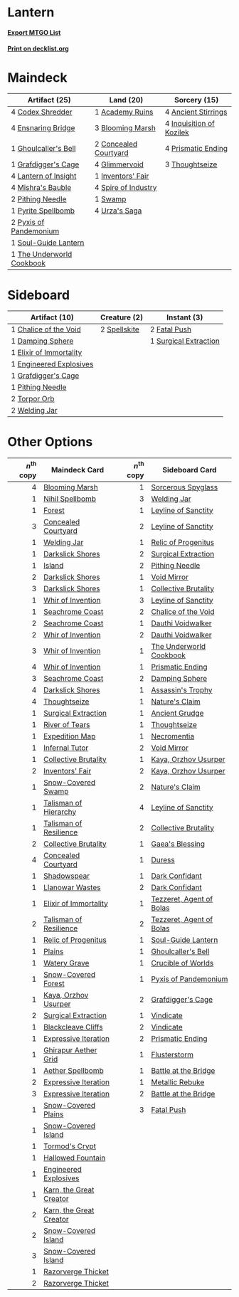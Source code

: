 # Lantern

#### [Export MTGO List](../collection/Lantern/Lantern.txt)
#### [Print on decklist.org](http://decklist.org/?deckmain=1%09Academy%20Ruins%0A4%09Ancient%20Stirrings%0A3%09Blooming%20Marsh%0A4%09Codex%20Shredder%0A2%09Concealed%20Courtyard%0A4%09Ensnaring%20Bridge%0A1%09Ghoulcaller's%20Bell%0A4%09Glimmervoid%0A1%09Grafdigger's%20Cage%0A4%09Inquisition%20of%20Kozilek%0A1%09Inventors'%20Fair%0A4%09Lantern%20of%20Insight%0A4%09Mishra's%20Bauble%0A2%09Pithing%20Needle%0A4%09Prismatic%20Ending%0A1%09Pyrite%20Spellbomb%0A2%09Pyxis%20of%20Pandemonium%0A1%09Soul-Guide%20Lantern%0A4%09Spire%20of%20Industry%0A1%09Swamp%0A1%09The%20Underworld%20Cookbook%0A3%09Thoughtseize%0A4%09Urza's%20Saga&deckside=1%09Chalice%20of%20the%20Void%0A1%09Damping%20Sphere%0A1%09Elixir%20of%20Immortality%0A1%09Engineered%20Explosives%0A2%09Fatal%20Push%0A1%09Grafdigger's%20Cage%0A1%09Pithing%20Needle%0A2%09Spellskite%0A1%09Surgical%20Extraction%0A2%09Torpor%20Orb%0A2%09Welding%20Jar)
# Maindeck

|                                           Artifact (25)                                            |                                           Land (20)                                            |                                           Sorcery (15)                                            |
|----------------------------------------------------------------------------------------------------|------------------------------------------------------------------------------------------------|---------------------------------------------------------------------------------------------------|
|4 [Codex Shredder](http://gatherer.wizards.com/Pages/Card/Details.aspx?multiverseid=253635)         |1 [Academy Ruins](http://gatherer.wizards.com/Pages/Card/Details.aspx?multiverseid=370424)      |4 [Ancient Stirrings](http://gatherer.wizards.com/Pages/Card/Details.aspx?multiverseid=442148)     |
|4 [Ensnaring Bridge](http://gatherer.wizards.com/Pages/Card/Details.aspx?multiverseid=15866)        |3 [Blooming Marsh](http://gatherer.wizards.com/Pages/Card/Details.aspx?multiverseid=417816)     |4 [Inquisition of Kozilek](http://gatherer.wizards.com/Pages/Card/Details.aspx?multiverseid=416897)|
|1 [Ghoulcaller's Bell](http://gatherer.wizards.com/Pages/Card/Details.aspx?multiverseid=237362)     |2 [Concealed Courtyard](http://gatherer.wizards.com/Pages/Card/Details.aspx?multiverseid=417818)|4 [Prismatic Ending](http://gatherer.wizards.com/Pages/Card/Details.aspx?multiverseid=522101)      |
|1 [Grafdigger's Cage](http://gatherer.wizards.com/Pages/Card/Details.aspx?multiverseid=278452)      |4 [Glimmervoid](http://gatherer.wizards.com/Pages/Card/Details.aspx?multiverseid=370425)        |3 [Thoughtseize](http://gatherer.wizards.com/Pages/Card/Details.aspx?multiverseid=438676)          |
|4 [Lantern of Insight](http://gatherer.wizards.com/Pages/Card/Details.aspx?multiverseid=73927)      |1 [Inventors' Fair](http://gatherer.wizards.com/Pages/Card/Details.aspx?multiverseid=417820)    |                                                                                                   |
|4 [Mishra's Bauble](http://gatherer.wizards.com/Pages/Card/Details.aspx?multiverseid=122122)        |4 [Spire of Industry](http://gatherer.wizards.com/Pages/Card/Details.aspx?multiverseid=423851)  |                                                                                                   |
|2 [Pithing Needle](http://gatherer.wizards.com/Pages/Card/Details.aspx?multiverseid=129526)         |1 [Swamp](http://gatherer.wizards.com/Pages/Card/Details.aspx?multiverseid=439858)              |                                                                                                   |
|1 [Pyrite Spellbomb](http://gatherer.wizards.com/Pages/Card/Details.aspx?multiverseid=442796)       |4 [Urza's Saga](http://gatherer.wizards.com/Pages/Card/Details.aspx?multiverseid=522335)        |                                                                                                   |
|2 [Pyxis of Pandemonium](http://gatherer.wizards.com/Pages/Card/Details.aspx?multiverseid=373669)   |                                                                                                |                                                                                                   |
|1 [Soul-Guide Lantern](http://gatherer.wizards.com/Pages/Card/Details.aspx?multiverseid=476488)     |                                                                                                |                                                                                                   |
|1 [The Underworld Cookbook](http://gatherer.wizards.com/Pages/Card/Details.aspx?multiverseid=522316)|                                                                                                |                                                                                                   |


# Sideboard

|                                          Artifact (10)                                           |                                     Creature (2)                                      |                                          Instant (3)                                           |
|--------------------------------------------------------------------------------------------------|---------------------------------------------------------------------------------------|------------------------------------------------------------------------------------------------|
|1 [Chalice of the Void](http://gatherer.wizards.com/Pages/Card/Details.aspx?multiverseid=442211)  |2 [Spellskite](http://gatherer.wizards.com/Pages/Card/Details.aspx?multiverseid=397743)|2 [Fatal Push](http://gatherer.wizards.com/Pages/Card/Details.aspx?multiverseid=423724)         |
|1 [Damping Sphere](http://gatherer.wizards.com/Pages/Card/Details.aspx?multiverseid=443101)       |                                                                                       |1 [Surgical Extraction](http://gatherer.wizards.com/Pages/Card/Details.aspx?multiverseid=397706)|
|1 [Elixir of Immortality](http://gatherer.wizards.com/Pages/Card/Details.aspx?multiverseid=222711)|                                                                                       |                                                                                                |
|1 [Engineered Explosives](http://gatherer.wizards.com/Pages/Card/Details.aspx?multiverseid=50139) |                                                                                       |                                                                                                |
|1 [Grafdigger's Cage](http://gatherer.wizards.com/Pages/Card/Details.aspx?multiverseid=278452)    |                                                                                       |                                                                                                |
|1 [Pithing Needle](http://gatherer.wizards.com/Pages/Card/Details.aspx?multiverseid=129526)       |                                                                                       |                                                                                                |
|2 [Torpor Orb](http://gatherer.wizards.com/Pages/Card/Details.aspx?multiverseid=233069)           |                                                                                       |                                                                                                |
|2 [Welding Jar](http://gatherer.wizards.com/Pages/Card/Details.aspx?multiverseid=48328)           |                                                                                       |                                                                                                |


# Other Options

|*n*<sup>th</sup> copy|                                          Maindeck Card                                           |*n*<sup>th</sup> copy|                                          Sideboard Card                                           |
|--------------------:|--------------------------------------------------------------------------------------------------|--------------------:|---------------------------------------------------------------------------------------------------|
|                    4|[Blooming Marsh](http://gatherer.wizards.com/Pages/Card/Details.aspx?multiverseid=417816)         |                    1|[Sorcerous Spyglass](http://gatherer.wizards.com/Pages/Card/Details.aspx?multiverseid=435407)      |
|                    1|[Nihil Spellbomb](http://gatherer.wizards.com/Pages/Card/Details.aspx?multiverseid=442215)        |                    3|[Welding Jar](http://gatherer.wizards.com/Pages/Card/Details.aspx?multiverseid=48328)              |
|                    1|[Forest](http://gatherer.wizards.com/Pages/Card/Details.aspx?multiverseid=439860)                 |                    1|[Leyline of Sanctity](http://gatherer.wizards.com/Pages/Card/Details.aspx?multiverseid=204993)     |
|                    3|[Concealed Courtyard](http://gatherer.wizards.com/Pages/Card/Details.aspx?multiverseid=417818)    |                    2|[Leyline of Sanctity](http://gatherer.wizards.com/Pages/Card/Details.aspx?multiverseid=204993)     |
|                    1|[Welding Jar](http://gatherer.wizards.com/Pages/Card/Details.aspx?multiverseid=48328)             |                    1|[Relic of Progenitus](http://gatherer.wizards.com/Pages/Card/Details.aspx?multiverseid=174824)     |
|                    1|[Darkslick Shores](http://gatherer.wizards.com/Pages/Card/Details.aspx?multiverseid=209400)       |                    2|[Surgical Extraction](http://gatherer.wizards.com/Pages/Card/Details.aspx?multiverseid=397706)     |
|                    1|[Island](http://gatherer.wizards.com/Pages/Card/Details.aspx?multiverseid=439857)                 |                    2|[Pithing Needle](http://gatherer.wizards.com/Pages/Card/Details.aspx?multiverseid=129526)          |
|                    2|[Darkslick Shores](http://gatherer.wizards.com/Pages/Card/Details.aspx?multiverseid=209400)       |                    1|[Void Mirror](http://gatherer.wizards.com/Pages/Card/Details.aspx?multiverseid=522318)             |
|                    3|[Darkslick Shores](http://gatherer.wizards.com/Pages/Card/Details.aspx?multiverseid=209400)       |                    1|[Collective Brutality](http://gatherer.wizards.com/Pages/Card/Details.aspx?multiverseid=414380)    |
|                    1|[Whir of Invention](http://gatherer.wizards.com/Pages/Card/Details.aspx?multiverseid=423716)      |                    3|[Leyline of Sanctity](http://gatherer.wizards.com/Pages/Card/Details.aspx?multiverseid=204993)     |
|                    1|[Seachrome Coast](http://gatherer.wizards.com/Pages/Card/Details.aspx?multiverseid=209399)        |                    2|[Chalice of the Void](http://gatherer.wizards.com/Pages/Card/Details.aspx?multiverseid=442211)     |
|                    2|[Seachrome Coast](http://gatherer.wizards.com/Pages/Card/Details.aspx?multiverseid=209399)        |                    1|[Dauthi Voidwalker](http://gatherer.wizards.com/Pages/Card/Details.aspx?multiverseid=522157)       |
|                    2|[Whir of Invention](http://gatherer.wizards.com/Pages/Card/Details.aspx?multiverseid=423716)      |                    2|[Dauthi Voidwalker](http://gatherer.wizards.com/Pages/Card/Details.aspx?multiverseid=522157)       |
|                    3|[Whir of Invention](http://gatherer.wizards.com/Pages/Card/Details.aspx?multiverseid=423716)      |                    1|[The Underworld Cookbook](http://gatherer.wizards.com/Pages/Card/Details.aspx?multiverseid=522316) |
|                    4|[Whir of Invention](http://gatherer.wizards.com/Pages/Card/Details.aspx?multiverseid=423716)      |                    1|[Prismatic Ending](http://gatherer.wizards.com/Pages/Card/Details.aspx?multiverseid=522101)        |
|                    3|[Seachrome Coast](http://gatherer.wizards.com/Pages/Card/Details.aspx?multiverseid=209399)        |                    2|[Damping Sphere](http://gatherer.wizards.com/Pages/Card/Details.aspx?multiverseid=443101)          |
|                    4|[Darkslick Shores](http://gatherer.wizards.com/Pages/Card/Details.aspx?multiverseid=209400)       |                    1|[Assassin's Trophy](http://gatherer.wizards.com/Pages/Card/Details.aspx?multiverseid=452902)       |
|                    4|[Thoughtseize](http://gatherer.wizards.com/Pages/Card/Details.aspx?multiverseid=438676)           |                    1|[Nature's Claim](http://gatherer.wizards.com/Pages/Card/Details.aspx?multiverseid=382316)          |
|                    1|[Surgical Extraction](http://gatherer.wizards.com/Pages/Card/Details.aspx?multiverseid=397706)    |                    1|[Ancient Grudge](http://gatherer.wizards.com/Pages/Card/Details.aspx?multiverseid=235600)          |
|                    1|[River of Tears](http://gatherer.wizards.com/Pages/Card/Details.aspx?multiverseid=126210)         |                    1|[Thoughtseize](http://gatherer.wizards.com/Pages/Card/Details.aspx?multiverseid=438676)            |
|                    1|[Expedition Map](http://gatherer.wizards.com/Pages/Card/Details.aspx?multiverseid=397742)         |                    1|[Necromentia](http://gatherer.wizards.com/Pages/Card/Details.aspx?multiverseid=485439)             |
|                    1|[Infernal Tutor](http://gatherer.wizards.com/Pages/Card/Details.aspx?multiverseid=107308)         |                    2|[Void Mirror](http://gatherer.wizards.com/Pages/Card/Details.aspx?multiverseid=522318)             |
|                    1|[Collective Brutality](http://gatherer.wizards.com/Pages/Card/Details.aspx?multiverseid=414380)   |                    1|[Kaya, Orzhov Usurper](http://gatherer.wizards.com/Pages/Card/Details.aspx?multiverseid=460129)    |
|                    2|[Inventors' Fair](http://gatherer.wizards.com/Pages/Card/Details.aspx?multiverseid=417820)        |                    2|[Kaya, Orzhov Usurper](http://gatherer.wizards.com/Pages/Card/Details.aspx?multiverseid=460129)    |
|                    1|[Snow-Covered Swamp](http://gatherer.wizards.com/Pages/Card/Details.aspx?multiverseid=121256)     |                    2|[Nature's Claim](http://gatherer.wizards.com/Pages/Card/Details.aspx?multiverseid=382316)          |
|                    1|[Talisman of Hierarchy](http://gatherer.wizards.com/Pages/Card/Details.aspx?multiverseid=464182)  |                    4|[Leyline of Sanctity](http://gatherer.wizards.com/Pages/Card/Details.aspx?multiverseid=204993)     |
|                    1|[Talisman of Resilience](http://gatherer.wizards.com/Pages/Card/Details.aspx?multiverseid=464183) |                    2|[Collective Brutality](http://gatherer.wizards.com/Pages/Card/Details.aspx?multiverseid=414380)    |
|                    2|[Collective Brutality](http://gatherer.wizards.com/Pages/Card/Details.aspx?multiverseid=414380)   |                    1|[Gaea's Blessing](http://gatherer.wizards.com/Pages/Card/Details.aspx?multiverseid=417433)         |
|                    4|[Concealed Courtyard](http://gatherer.wizards.com/Pages/Card/Details.aspx?multiverseid=417818)    |                    1|[Duress](http://gatherer.wizards.com/Pages/Card/Details.aspx?multiverseid=14557)                   |
|                    1|[Shadowspear](http://gatherer.wizards.com/Pages/Card/Details.aspx?multiverseid=476487)            |                    1|[Dark Confidant](http://gatherer.wizards.com/Pages/Card/Details.aspx?multiverseid=397731)          |
|                    1|[Llanowar Wastes](http://gatherer.wizards.com/Pages/Card/Details.aspx?multiverseid=129627)        |                    2|[Dark Confidant](http://gatherer.wizards.com/Pages/Card/Details.aspx?multiverseid=397731)          |
|                    1|[Elixir of Immortality](http://gatherer.wizards.com/Pages/Card/Details.aspx?multiverseid=222711)  |                    1|[Tezzeret, Agent of Bolas](http://gatherer.wizards.com/Pages/Card/Details.aspx?multiverseid=214065)|
|                    2|[Talisman of Resilience](http://gatherer.wizards.com/Pages/Card/Details.aspx?multiverseid=464183) |                    2|[Tezzeret, Agent of Bolas](http://gatherer.wizards.com/Pages/Card/Details.aspx?multiverseid=214065)|
|                    1|[Relic of Progenitus](http://gatherer.wizards.com/Pages/Card/Details.aspx?multiverseid=174824)    |                    1|[Soul-Guide Lantern](http://gatherer.wizards.com/Pages/Card/Details.aspx?multiverseid=476488)      |
|                    1|[Plains](http://gatherer.wizards.com/Pages/Card/Details.aspx?multiverseid=439856)                 |                    1|[Ghoulcaller's Bell](http://gatherer.wizards.com/Pages/Card/Details.aspx?multiverseid=237362)      |
|                    1|[Watery Grave](http://gatherer.wizards.com/Pages/Card/Details.aspx?multiverseid=405114)           |                    1|[Crucible of Worlds](http://gatherer.wizards.com/Pages/Card/Details.aspx?multiverseid=129480)      |
|                    1|[Snow-Covered Forest](http://gatherer.wizards.com/Pages/Card/Details.aspx?multiverseid=121192)    |                    1|[Pyxis of Pandemonium](http://gatherer.wizards.com/Pages/Card/Details.aspx?multiverseid=373669)    |
|                    1|[Kaya, Orzhov Usurper](http://gatherer.wizards.com/Pages/Card/Details.aspx?multiverseid=460129)   |                    2|[Grafdigger's Cage](http://gatherer.wizards.com/Pages/Card/Details.aspx?multiverseid=278452)       |
|                    2|[Surgical Extraction](http://gatherer.wizards.com/Pages/Card/Details.aspx?multiverseid=397706)    |                    1|[Vindicate](http://gatherer.wizards.com/Pages/Card/Details.aspx?multiverseid=442208)               |
|                    1|[Blackcleave Cliffs](http://gatherer.wizards.com/Pages/Card/Details.aspx?multiverseid=209401)     |                    2|[Vindicate](http://gatherer.wizards.com/Pages/Card/Details.aspx?multiverseid=442208)               |
|                    1|[Expressive Iteration](http://gatherer.wizards.com/Pages/Card/Details.aspx?multiverseid=513678)   |                    2|[Prismatic Ending](http://gatherer.wizards.com/Pages/Card/Details.aspx?multiverseid=522101)        |
|                    1|[Ghirapur Aether Grid](http://gatherer.wizards.com/Pages/Card/Details.aspx?multiverseid=398517)   |                    1|[Flusterstorm](http://gatherer.wizards.com/Pages/Card/Details.aspx?multiverseid=228255)            |
|                    1|[Aether Spellbomb](http://gatherer.wizards.com/Pages/Card/Details.aspx?multiverseid=220525)       |                    1|[Battle at the Bridge](http://gatherer.wizards.com/Pages/Card/Details.aspx?multiverseid=423720)    |
|                    2|[Expressive Iteration](http://gatherer.wizards.com/Pages/Card/Details.aspx?multiverseid=513678)   |                    1|[Metallic Rebuke](http://gatherer.wizards.com/Pages/Card/Details.aspx?multiverseid=423706)         |
|                    3|[Expressive Iteration](http://gatherer.wizards.com/Pages/Card/Details.aspx?multiverseid=513678)   |                    2|[Battle at the Bridge](http://gatherer.wizards.com/Pages/Card/Details.aspx?multiverseid=423720)    |
|                    1|[Snow-Covered Plains](http://gatherer.wizards.com/Pages/Card/Details.aspx?multiverseid=121267)    |                    3|[Fatal Push](http://gatherer.wizards.com/Pages/Card/Details.aspx?multiverseid=423724)              |
|                    1|[Snow-Covered Island](http://gatherer.wizards.com/Pages/Card/Details.aspx?multiverseid=121130)    |                     |                                                                                                   |
|                    1|[Tormod's Crypt](http://gatherer.wizards.com/Pages/Card/Details.aspx?multiverseid=389723)         |                     |                                                                                                   |
|                    1|[Hallowed Fountain](http://gatherer.wizards.com/Pages/Card/Details.aspx?multiverseid=97071)       |                     |                                                                                                   |
|                    1|[Engineered Explosives](http://gatherer.wizards.com/Pages/Card/Details.aspx?multiverseid=50139)   |                     |                                                                                                   |
|                    1|[Karn, the Great Creator](http://gatherer.wizards.com/Pages/Card/Details.aspx?multiverseid=460928)|                     |                                                                                                   |
|                    2|[Karn, the Great Creator](http://gatherer.wizards.com/Pages/Card/Details.aspx?multiverseid=460928)|                     |                                                                                                   |
|                    2|[Snow-Covered Island](http://gatherer.wizards.com/Pages/Card/Details.aspx?multiverseid=121130)    |                     |                                                                                                   |
|                    3|[Snow-Covered Island](http://gatherer.wizards.com/Pages/Card/Details.aspx?multiverseid=121130)    |                     |                                                                                                   |
|                    1|[Razorverge Thicket](http://gatherer.wizards.com/Pages/Card/Details.aspx?multiverseid=209407)     |                     |                                                                                                   |
|                    2|[Razorverge Thicket](http://gatherer.wizards.com/Pages/Card/Details.aspx?multiverseid=209407)     |                     |                                                                                                   |

